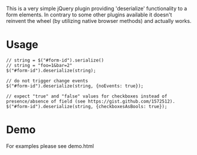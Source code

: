 This is a very simple jQuery plugin providing 'deserialize' functionality to a form elements.
In contrary to some other plugins available it doesn't reinvent the wheel (by utilizing native browser methods) and actually works.

# Usage

    // string = $("#form-id").serialize()
    // string = "foo=1&bar=2"
    $("#form-id").deserialize(string);

    // do not trigger change events
    $("#form-id").deserialize(string, {noEvents: true});

    // expect "true" and "false" values for checkboxes instead of presence/absence of field (see https://gist.github.com/1572512).
    $("#form-id").deserialize(string, {checkboxesAsBools: true});

# Demo
For examples please see demo.html
